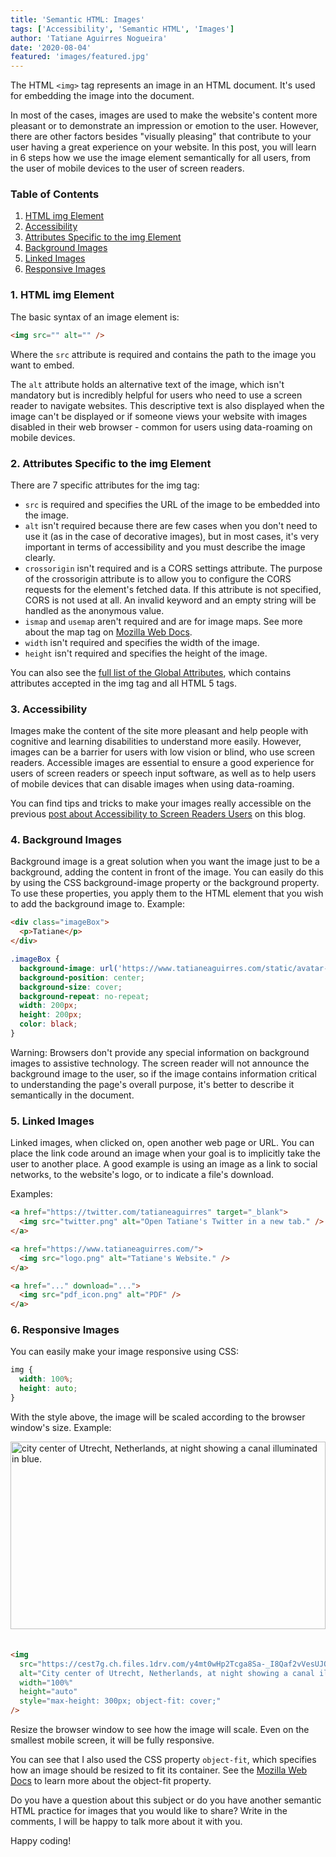 ```yaml
---
title: 'Semantic HTML: Images'
tags: ['Accessibility', 'Semantic HTML', 'Images']
author: 'Tatiane Aguirres Nogueira'
date: '2020-08-04'
featured: 'images/featured.jpg'
---
```


The HTML `<img>` tag represents an image in an HTML document. It's used for embedding the image into the document.

In most of the cases, images are used to make the website's content more pleasant or to demonstrate an impression or emotion to the user. However, there are other factors besides "visually pleasing" that contribute to your user having a great experience on your website. In this post, you will learn in 6 steps how we use the image element semantically for all users, from the user of mobile devices to the user of screen readers.

### Table of Contents

1. <a class='u-link' href='#html-img-element'>HTML img Element</a>
2. <a class='u-link' href='#accessibility'>Accessibility</a>
3. <a class='u-link' href='#attributes'>Attributes Specific to the img Element</a>
4. <a class='u-link' href='#background-images'>Background Images</a>
5. <a class='u-link' href='#linked-images'>Linked Images</a>
6. <a class='u-link' href='#responsive-images'>Responsive Images</a>

<section style="position: relative;" class="u-margin-bottom-xlg u-margin-top-xlg">
<span class="u-anchor" id="html-img-element"></span>

### 1. HTML img Element

The basic syntax of an image element is:

```html
<img src="" alt="" />
```

Where the <code>src</code> attribute is required and contains the path to the image you want to embed.

The <code>alt</code> attribute holds an alternative text of the image, which isn't mandatory but is incredibly helpful for users who need to use a screen reader to navigate websites. This descriptive text is also displayed when the image can't be displayed or if someone views your website with images disabled in their web browser - common for users using data-roaming on mobile devices.

</section>

<section style="position: relative;" class="u-margin-bottom-xlg">
<span class="u-anchor" id="attributes"></span>

### 2. Attributes Specific to the img Element

There are 7 specific attributes for the img tag:

- <code>src</code> is required and specifies the URL of the image to be embedded into the image.
- <code>alt</code> isn't required because there are few cases when you don't need to use it (as in the case of decorative images), but in most cases, it's very important in terms of accessibility and you must describe the image clearly.
- <code>crossorigin</code> isn't required and is a CORS settings attribute. The purpose of the crossorigin attribute is to allow you to configure the CORS requests for the element's fetched data. If this attribute is not specified, CORS is not used at all. An invalid keyword and an empty string will be handled as the anonymous value.
- <code>ismap</code> and <code>usemap</code> aren't required and are for image maps. See more about the map tag on <a href="https://developer.mozilla.org/en-US/docs/Web/HTML/Element/map" class="u-link" target="_blank" rel="noreferrer noopener">Mozilla Web Docs</a>.
- <code>width</code> isn't required and specifies the width of the image.
- <code>height</code> isn't required and specifies the height of the image.

You can also see the <a href="https://developer.mozilla.org/en-US/docs/Web/HTML/Global_attributes" class="u-link" target="_blank" rel="noreferrer noopener">full list of the Global Attributes</a>, which contains attributes accepted in the img tag and all HTML 5 tags.

</section>

<section style="position: relative;" class="u-margin-bottom-xlg">
<span class="u-anchor" id="accessibility"></span>

### 3. Accessibility

Images make the content of the site more pleasant and help people with cognitive and learning disabilities to understand more easily. However, images can be a barrier for users with low vision or blind, who use screen readers. Accessible images are essential to ensure a good experience for users of screen readers or speech input software, as well as to help users of mobile devices that can disable images when using data-roaming.

You can find tips and tricks to make your images really accessible on the previous <a href="https://www.tatianeaguirres.com/blog/2020-07-27-web-accessibility-2/#images" class="u-link" target="_blank" rel="noreferrer noopener">post about Accessibility to Screen Readers Users</a> on this blog.

</section>

<section style="position: relative;" class="u-margin-bottom-xlg">
<span class="u-anchor" id="background-images"></span>

### 4. Background Images

Background image is a great solution when you want the image just to be a background, adding the content in front of the image. You can easily do this by using the CSS background-image property or the background property. To use these properties, you apply them to the HTML element that you wish to add the background image to. Example:

```html
<div class="imageBox">
  <p>Tatiane</p>
</div>
```

```css
.imageBox {
  background-image: url('https://www.tatianeaguirres.com/static/avatar-b5737f697355efa946435c1559c581cf.png');
  background-position: center;
  background-size: cover;
  background-repeat: no-repeat;
  width: 200px;
  height: 200px;
  color: black;
}
```

Warning: Browsers don't provide any special information on background images to assistive technology. The screen reader will not announce the background image to the user, so if the image contains information critical to understanding the page's overall purpose, it's better to describe it semantically in the document.

</section>

<section style="position: relative;" class="u-margin-bottom-xlg">
<span class="u-anchor" id="linked-images"></span>

### 5. Linked Images

Linked images, when clicked on, open another web page or URL. You can place the link code around an image when your goal is to implicitly take the user to another place. A good example is using an image as a link to social networks, to the website's logo, or to indicate a file's download.

Examples:

```html
<a href="https://twitter.com/tatianeaguirres" target="_blank">
  <img src="twitter.png" alt="Open Tatiane's Twitter in a new tab." />
</a>
```

```html
<a href="https://www.tatianeaguirres.com/">
  <img src="logo.png" alt="Tatiane's Website." />
</a>
```

```html
<a href="..." download="...">
  <img src="pdf_icon.png" alt="PDF" />
</a>
```

</section>

<section style="position: relative;" class="u-margin-bottom-xlg">
<span class="u-anchor" id="responsive-images"></span>

### 6. Responsive Images

You can easily make your image responsive using CSS:

```css
img {
  width: 100%;
  height: auto;
}
```

With the style above, the image will be scaled according to the browser window's size. Example:

<img src="https://cest7g.ch.files.1drv.com/y4mt0wHp2Tcga8Sa-_I8Qaf2vVesUJQ5KCBwn4XGA2d3IgSkSGEBi2w-IrYvvFbowsmgzzhyisR8Wil8nD8qTGJ_Ibxcs9gMCH1YVABSik1E2pF6EudGCVPBn-xMu_B4I-5ny9TIBnfOIqJIwmbH_aABbnNRzUuhOPaByVrkJKaaERTwb-gSQZMVgV5Fw3MjmO4p0Vl7rP9eqqUUYnceB5n3g?width=768&height=1024&cropmode=none" alt="city center of Utrecht, Netherlands, at night showing a canal illuminated in blue." width="100%" height="auto" style="max-height: 300px; object-fit: cover; margin-bottom: 20px;" />

```html
<img
  src="https://cest7g.ch.files.1drv.com/y4mt0wHp2Tcga8Sa-_I8Qaf2vVesUJQ5KCBwn4XGA2d3IgSkSGEBi2w-IrYvvFbowsmgzzhyisR8Wil8nD8qTGJ_Ibxcs9gMCH1YVABSik1E2pF6EudGCVPBn-xMu_B4I-5ny9TIBnfOIqJIwmbH_aABbnNRzUuhOPaByVrkJKaaERTwb-gSQZMVgV5Fw3MjmO4p0Vl7rP9eqqUUYnceB5n3g?width=768&height=1024&cropmode=none"
  alt="City center of Utrecht, Netherlands, at night showing a canal illuminated in blue."
  width="100%"
  height="auto"
  style="max-height: 300px; object-fit: cover;"
/>
```

Resize the browser window to see how the image will scale. Even on the smallest mobile screen, it will be fully responsive.

You can see that I also used the CSS property <code>object-fit</code>, which specifies how an image should be resized to fit its container. See the <a href="https://developer.mozilla.org/en-US/docs/Web/CSS/object-fit" class="u-link" target="_blank" rel="noreferrer noopener">Mozilla Web Docs</a> to learn more about the object-fit property.

</section>

Do you have a question about this subject or do you have another semantic HTML practice for images that you would like to share? Write in the comments, I will be happy to talk more about it with you.

Happy coding!
